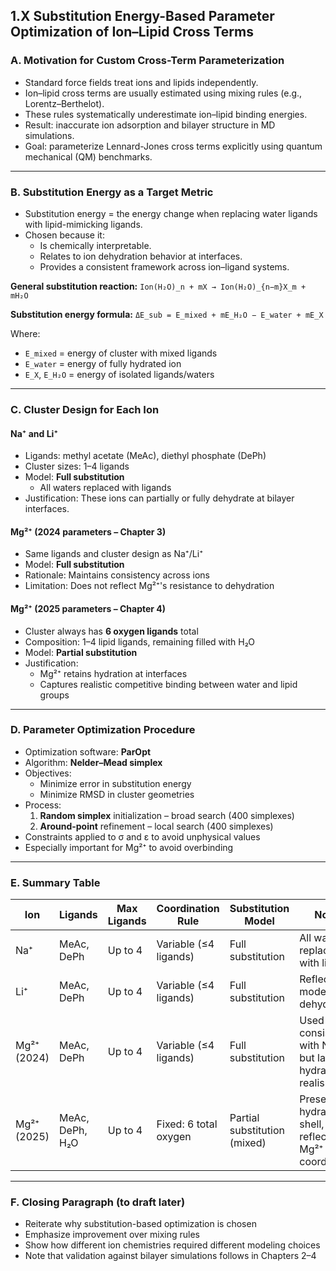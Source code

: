 ## 1.X Substitution Energy-Based Parameter Optimization of Ion–Lipid Cross Terms

### A. Motivation for Custom Cross-Term Parameterization
- Standard force fields treat ions and lipids independently.
- Ion–lipid cross terms are usually estimated using mixing rules (e.g., Lorentz–Berthelot).
- These rules systematically underestimate ion–lipid binding energies.
- Result: inaccurate ion adsorption and bilayer structure in MD simulations.
- Goal: parameterize Lennard-Jones cross terms explicitly using quantum mechanical (QM) benchmarks.

---

### B. Substitution Energy as a Target Metric
- Substitution energy = the energy change when replacing water ligands with lipid-mimicking ligands.
- Chosen because it:
  - Is chemically interpretable.
  - Relates to ion dehydration behavior at interfaces.
  - Provides a consistent framework across ion–ligand systems.

**General substitution reaction:**
``Ion(H₂O)_n + mX → Ion(H₂O)_{n−m}X_m + mH₂O``

**Substitution energy formula:**
``ΔE_sub = E_mixed + mE_H₂O − E_water + mE_X``

Where:
- `E_mixed` = energy of cluster with mixed ligands
- `E_water` = energy of fully hydrated ion
- `E_X`, `E_H₂O` = energy of isolated ligands/waters

---

### C. Cluster Design for Each Ion

#### Na⁺ and Li⁺
- Ligands: methyl acetate (MeAc), diethyl phosphate (DePh)
- Cluster sizes: 1–4 ligands
- Model: **Full substitution**
  - All waters replaced with ligands
- Justification: These ions can partially or fully dehydrate at bilayer interfaces.

#### Mg²⁺ (2024 parameters – Chapter 3)
- Same ligands and cluster design as Na⁺/Li⁺
- Model: **Full substitution**
- Rationale: Maintains consistency across ions
- Limitation: Does not reflect Mg²⁺'s resistance to dehydration

#### Mg²⁺ (2025 parameters – Chapter 4)
- Cluster always has **6 oxygen ligands** total
- Composition: 1–4 lipid ligands, remaining filled with H₂O
- Model: **Partial substitution**
- Justification:
  - Mg²⁺ retains hydration at interfaces
  - Captures realistic competitive binding between water and lipid groups

---

### D. Parameter Optimization Procedure
- Optimization software: **ParOpt**
- Algorithm: **Nelder–Mead simplex**
- Objectives:
  - Minimize error in substitution energy
  - Minimize RMSD in cluster geometries
- Process:
  1. **Random simplex** initialization – broad search (400 simplexes)
  2. **Around-point** refinement – local search (400 simplexes)
- Constraints applied to σ and ε to avoid unphysical values
- Especially important for Mg²⁺ to avoid overbinding

---

### E. Summary Table

| Ion           | Ligands            | Max Ligands | Coordination Rule        | Substitution Model         | Notes                                                             |
|---------------|--------------------|-------------|---------------------------|-----------------------------|-------------------------------------------------------------------|
| Na⁺           | MeAc, DePh         | Up to 4     | Variable (≤4 ligands)     | Full substitution           | All waters replaced with ligands                                  |
| Li⁺           | MeAc, DePh         | Up to 4     | Variable (≤4 ligands)     | Full substitution           | Reflects moderate dehydration                                     |
| Mg²⁺ (2024)   | MeAc, DePh         | Up to 4     | Variable (≤4 ligands)     | Full substitution           | Used for consistency with Na⁺/Li⁺, but lacks hydration realism     |
| Mg²⁺ (2025)   | MeAc, DePh, H₂O    | Up to 4     | Fixed: 6 total oxygen     | Partial substitution (mixed) | Preserves hydration shell, better reflects Mg²⁺ coordination      |

---

### F. Closing Paragraph (to draft later)
- Reiterate why substitution-based optimization is chosen
- Emphasize improvement over mixing rules
- Show how different ion chemistries required different modeling choices
- Note that validation against bilayer simulations follows in Chapters 2–4


